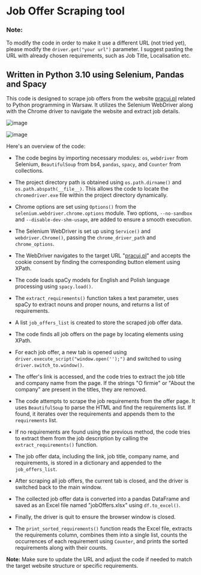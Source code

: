 # Job Offer Scraping tool

### Note:
To modify the code in order to make it use a different URL (not tried yet), please modify the `driver.get("your url")` parameter. I suggest pasting the URL with already chosen requirements, such as Job Title, Localisation etc.

## Written in Python 3.10 using Selenium, Pandas and Spacy

This code is designed to scrape job offers from the website [pracuj.pl](https://www.pracuj.pl/) related to Python programming in Warsaw. It utilizes the Selenium WebDriver along with the Chrome driver to navigate the website and extract job details.

![image](https://github.com/gluchy1/joboffer-scraping-tool/assets/70800019/331cf67e-a110-432d-bbae-b16c38d88225)

![image](https://github.com/gluchy1/joboffer-scraping-tool/assets/70800019/5a4d8fa4-7ee8-495e-a54e-2b2cbf2e5c64)

Here's an overview of the code:  

- The code begins by importing necessary modules: `os`, `webdriver` from Selenium, `BeautifulSoup` from bs4, `pandas`, `spacy`, and `Counter` from collections.

- The project directory path is obtained using `os.path.dirname()` and `os.path.abspath(__file__)`. This allows the code to locate the `chromedriver.exe` file within the project directory dynamically.

- Chrome options are set using `Options()` from the `selenium.webdriver.chrome.options` module. Two options, `--no-sandbox` and `--disable-dev-shm-usage`, are added to ensure a smooth execution.

- The Selenium WebDriver is set up using `Service()` and `webdriver.Chrome()`, passing the `chrome_driver_path` and `chrome_options`.

- The WebDriver navigates to the target URL "[pracuj.pl](https://www.pracuj.pl/praca/programista%20python;kw/warszawa;wp?rd=30&et=1%2C17)" and accepts the cookie consent by finding the corresponding button element using XPath.

- The code loads spaCy models for English and Polish language processing using `spacy.load()`.

- The `extract_requirements()` function takes a text parameter, uses spaCy to extract nouns and proper nouns, and returns a list of requirements.

- A list `job_offers_list` is created to store the scraped job offer data.

- The code finds all job offers on the page by locating elements using XPath.

- For each job offer, a new tab is opened using `driver.execute_script("window.open('');")` and switched to using `driver.switch_to.window()`.

- The offer's link is accessed, and the code tries to extract the job title and company name from the page. If the strings "O firmie" or "About the company" are present in the titles, they are removed.

- The code attempts to scrape the job requirements from the offer page. It uses `BeautifulSoup` to parse the HTML and find the requirements list. If found, it iterates over the requirements and appends them to the `requirements` list.

- If no requirements are found using the previous method, the code tries to extract them from the job description by calling the `extract_requirements()` function.

- The job offer data, including the link, job title, company name, and requirements, is stored in a dictionary and appended to the `job_offers_list`.

- After scraping all job offers, the current tab is closed, and the driver is switched back to the main window.

- The collected job offer data is converted into a pandas DataFrame and saved as an Excel file named "jobOffers.xlsx" using `df.to_excel()`.

- Finally, the driver is quit to ensure the browser window is closed.

- The `print_sorted_requirements()` function reads the Excel file, extracts the requirements column, combines them into a single list, counts the occurrences of each requirement using `Counter`, and prints the sorted requirements along with their counts.

**Note:** Make sure to update the URL and adjust the code if needed to match the target website structure or specific requirements.
